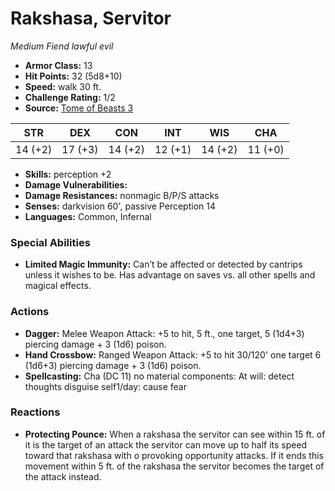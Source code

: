 # Rakshasa, Servitor

*Medium* *Fiend* *lawful evil*

- **Armor Class:** 13
- **Hit Points:** 32 (5d8+10)
- **Speed:** walk 30 ft.
- **Challenge Rating:** 1/2
- **Source:** [Tome of Beasts 3](https://koboldpress.com/kpstore/product/tome-of-beasts-2-for-5th-edition/)

| STR | DEX | CON | INT | WIS | CHA |
| --- | --- | --- | --- | --- | --- |
| 14 (+2) | 17 (+3) | 14 (+2) | 12 (+1) | 14 (+2) | 11 (+0) |

- **Skills:** perception +2
- **Damage Vulnerabilities:** 
- **Damage Resistances:** nonmagic B/P/S attacks
- **Senses:** darkvision 60', passive Perception 14
- **Languages:** Common, Infernal
### Special Abilities
- **Limited Magic Immunity:** Can’t be affected or detected by cantrips unless it wishes to be. Has advantage on saves vs. all other spells and magical effects.
### Actions
- **Dagger:** Melee Weapon Attack: +5 to hit, 5 ft., one target, 5 (1d4+3) piercing damage + 3 (1d6) poison.
- **Hand Crossbow:** Ranged Weapon Attack: +5 to hit 30/120' one target 6 (1d6+3) piercing damage + 3 (1d6) poison.
- **Spellcasting:** Cha (DC 11) no material components: At will: detect thoughts disguise self1/day: cause fear
### Reactions
- **Protecting Pounce:** When a rakshasa the servitor can see within 15 ft. of it is the target of an attack the servitor can move up to half its speed toward that rakshasa with o provoking opportunity attacks. If it ends this movement within 5 ft. of the rakshasa the servitor becomes the target of the attack instead.
